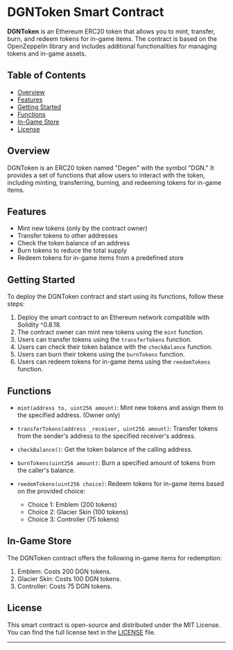 # DGNToken Smart Contract

**DGNToken** is an Ethereum ERC20 token that allows you to mint, transfer, burn, and redeem tokens for in-game items. The contract is based on the OpenZeppelin library and includes additional functionalities for managing tokens and in-game assets.

## Table of Contents

- [Overview](#overview)
- [Features](#features)
- [Getting Started](#getting-started)
- [Functions](#functions)
- [In-Game Store](#in-game-store)
- [License](#license)

## Overview

DGNToken is an ERC20 token named "Degen" with the symbol "DGN." It provides a set of functions that allow users to interact with the token, including minting, transferring, burning, and redeeming tokens for in-game items.

## Features

- Mint new tokens (only by the contract owner)
- Transfer tokens to other addresses
- Check the token balance of an address
- Burn tokens to reduce the total supply
- Redeem tokens for in-game items from a predefined store

## Getting Started

To deploy the DGNToken contract and start using its functions, follow these steps:

1. Deploy the smart contract to an Ethereum network compatible with Solidity ^0.8.18.
2. The contract owner can mint new tokens using the `mint` function.
3. Users can transfer tokens using the `transferTokens` function.
4. Users can check their token balance with the `checkBalance` function.
5. Users can burn their tokens using the `burnTokens` function.
6. Users can redeem tokens for in-game items using the `reedemTokens` function.

## Functions

- `mint(address to, uint256 amount)`: Mint new tokens and assign them to the specified address. (Owner only)

- `transferTokens(address _receiver, uint256 amount)`: Transfer tokens from the sender's address to the specified receiver's address.

- `checkBalance()`: Get the token balance of the calling address.

- `burnTokens(uint256 amount)`: Burn a specified amount of tokens from the caller's balance.

- `reedemTokens(uint256 choice)`: Redeem tokens for in-game items based on the provided choice:
  - Choice 1: Emblem (200 tokens)
  - Choice 2: Glacier Skin (100 tokens)
  - Choice 3: Controller (75 tokens)

## In-Game Store

The DGNToken contract offers the following in-game items for redemption:

1. Emblem: Costs 200 DGN tokens.
2. Glacier Skin: Costs 100 DGN tokens.
3. Controller: Costs 75 DGN tokens.

## License

This smart contract is open-source and distributed under the MIT License. You can find the full license text in the [LICENSE](./LICENSE) file.

---
